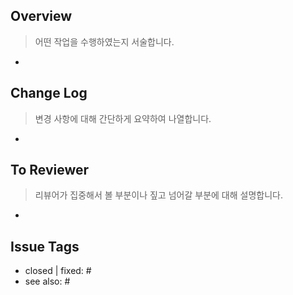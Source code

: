## Overview

> 어떤 작업을 수행하였는지 서술합니다.

- 

## Change Log

> 변경 사항에 대해 간단하게 요약하여 나열합니다.

- 

## To Reviewer

> 리뷰어가 집중해서 볼 부분이나 짚고 넘어갈 부분에 대해 설명합니다.

- 

## Issue Tags
- closed | fixed: #
- see also: #
